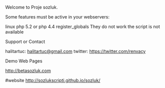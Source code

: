 Welcome to Proje sozluk.

Some features must be active in your webservers:

linux php 5.2 or php 4.4
register_globals
They do not work the script is not available

Support or Contact

halitartuc: halitartuc@gmail.com twitter: https://twitter.com/renvacy

Demo Web Pages

http://betasozluk.com

#website
http://sozlukscripti.github.io/sozluk/
